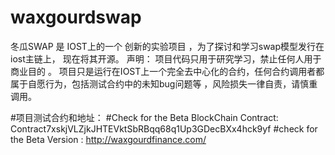 # waxgourdswap
冬瓜SWAP 是 IOST上的一个 创新的实验项目 ，为了探讨和学习swap模型发行在iost主链上， 现在将其开源。  声明： 项目代码只用于研究学习，禁止任何人用于商业目的 。 项目只是运行在IOST上一个完全去中心化的合约，任何合约调用者都属于自愿行为，包括测试合约中的未知bug问题等 ，风险损失一律自责，请慎重调用。


#项目测试合约和地址：
#Check for the Beta BlockChain Contract: Contract7xskjVLZjkJHTEVktSbRBqq68q1Up3GDecBXx4hck9yf
#check for the Beta Version  :    http://waxgourdfinance.com/
